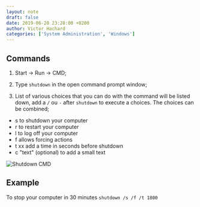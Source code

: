 ```yaml
---
layout: note
draft: false
date: 2019-06-20 23:28:00 +0200
author: Victor Hachard
categories: ['System Administration', 'Windows']
---
```


## Commands

1. Start -> Run -> CMD;

2. Type `shutdown` in the open command prompt window;

3. List of various choices that you can do with the command will be listed down, add a `/` ou `-` after `shutdown` to execute a choices. The choices can be combined;

-   s to shutdown your computer
-   r to restart your computer
-   l to log off your computer
-   f allows forcing actions
-   t xx add a time in seconds before shutdown
-   c "text" (optional) to add a small text

![Shutdown CMD]({{site.baseurl}}/res/shutdown-power-off-w10/shutdown-cmd.png)

## Example

To stop your computer in 30 minutes `shutdown /s /f /t 1800`
